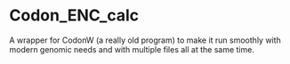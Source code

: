 # Codon_ENC_calc
A wrapper for CodonW (a really old program) to make it run smoothly with modern genomic needs and with multiple files all at the same time.
